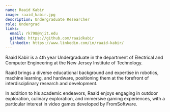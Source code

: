 ```yaml
---
name: Raaid Kabir
image: raaid_kabir.jpg
description: Undergraduate Researcher 
role: Undergrad
links:
  email: rk798@njit.edu
  github: https://github.com/raaidkabir
  linkedin: https://www.linkedin.com/in/raaid-kabir/
---
```


Raaid Kabir is a 4th year Undergraduate in the department of Electrical and Computer Engineering at the New Jersey Institute of Technology.

Raaid brings a diverse educational background and expertise in robotics, machine learning, and hardware, positioning them at the forefront of interdisciplinary research and development.

In addition to his academic endeavors, Raaid enjoys engaging in outdoor exploration, culinary exploration, and immersive gaming experiences, with a particular interest in video games developed by FromSoftware.
